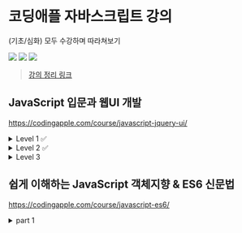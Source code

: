 # 코딩애플 자바스크립트 강의
(기초/심화) 모두 수강하며 따라쳐보기

<p>
  <img src="https://img.shields.io/badge/CSS3-1572B6?style=flat-square&logo=css3&logoColor=white"/>
  <img src="https://img.shields.io/badge/HTML5-E34F26?style=flat-square&logo=html5&logoColor=white"/>
  <img src="https://img.shields.io/badge/JavaScript-F7DF1E?style=flat-square&logo=javascript&logoColor=black"/>
</p>

> [강의 정리 링크](https://miniature-booklet-a14.notion.site/69c7719584cf412c9d35ed5eeacf6918?v=407a7849f3dd43e1a235370b1343fe83)

## JavaScript 입문과 웹UI 개발
https://codingapple.com/course/javascript-jquery-ui/
<details>
<summary>Level 1 ✅</summary>
<div markdown="1"> 

- [X] 강의 소개와 자바스크립트의 근본
- [X] 동적 UI 만드는 스텝 (Alert 박스 만들기)
- [X] 자바스크립트 function 문법 사용법
- [X] function의 파라미터 문법
- [X] 자바스크립트 이벤트리스너
- [X] 서브메뉴 만들어보기와 classList 다루기
- [X] jQuery 사용법 간단정리
- [X] 모달창만들기와 간단한 애니메이션
- [X] 폼만들며 배워보는 if else
- [X] 공백검사 숙제와 else if 문법
- [X] input, change 이벤트와 and, or 연산자
- [X] if/else, function 실력향상 과제
- [X] 변수문법과 Dark mode 버튼만들기
- [X] 변수 심화학습시간 & 저번시간 숙제
</div>
</details>
<details>
<summary>Level 2 ✅</summary>
<div markdown="1"> 

- [X] 변수, 사칙연산 실력향상 과제
- [X] setTimeout 타이머주는 법
- [X] 정규식으로 이메일형식 검증해보기
- [X] 코드 3줄로 캐러셀 (이미지 슬라이드) 만들기
- [X] 코드 3줄로 캐러셀 (이미지 슬라이드) 만들기 2
- [X] 함수의 return 문법 & 소수 다루기
- [X] 스크롤 이벤트로 만드는 재밌는 기능들
- [X] 스크롤 이벤트 숙제 해설 & 페이지 스크롤 응용
- [X] 탭기능 만들며 배우는 for 반복문
- [X] 탭기능 만들며 배우는 for 반복문 2
- [X] 이벤트 버블링과 이벤트관련 함수들
- [X] 이벤트 버블링 응용과 dataset
- [X] 쓸만한 자바스크립트 라이브러리들
</div>
</details>
<details>
<summary>Level 3</summary>
<div markdown="1"> 

- [ ] Array 와 Object 자료형
- [ ] 약간 복잡한 Array & Object 데이터바인딩
- [ ] 데이터바인딩 숙제 & 문자중간에 변수넣는 법
- [ ] Select 인풋 다루기
- [ ] Select 2 : 자바스크립트로 html 생성하는 법
- [ ] Select 3 : forEach, for in 반복문
- [ ] array, for 반복문 실력향상 과제
- [ ] Ajax 1 : 개념정리
- [ ] Ajax 2 : 상품 더보기 버튼 만들기
- [ ] array에 자주 쓰는 sort, map, filter 함수
- [ ] sort, map, filter 상품정렬기능 숙제
- [ ] DOM이라는 용어 개념정리 & load 이벤트
- [ ] 장바구니 기능과 localStorage
- [ ] 장바구니 기능과 localStorage 숙제
- [ ] position : sticky 활용하기
- [ ] 스크롤 위치에 따라 변하는 애니메이션 : Apple Music UI 만들기
- [ ] 캐러셀에 스와이프 기능 만들기
- [ ] 캐러셀에 스와이프 기능 만들기 숙제 & 터치이벤트
- [ ] 간혹 쓰는 Switch 문법
- [ ] (실전) 웹개발 기능대회 예제
- [ ] 웹개발 기능대회 예제 답안
- [ ] 모던 웹개발시 알아야할 것들
</div>
</details>

## 쉽게 이해하는 JavaScript 객체지향 & ES6 신문법
https://codingapple.com/course/javascript-es6/
<details>
<summary>part 1</summary>
<div markdown="1"> 

- [ ] 강의 OT (수강대상, 강의 특징정리)
- [ ] 강의 듣기 전 자바스크립트 기본 문법 총정리
- [ ] this 키워드를 알아보자 1. 함수와 Object에서 사용하면?
- [ ] this 키워드를 알아보자 2. event listener와 constructor
- [ ] Arrow function은 function을 대체하는 신문법이 아님
- [ ] this & arrow function 연습문제 3개
- [ ] this & arrow function 연습문제 해설
- [ ] 변수 신문법 총정리 1. var let const와 선언,할당,범위
- [ ] 변수 신문법 총정리 2. Hoisting, 전역변수, 참조
- [ ] 변수 연습문제 6개
- [ ] 변수 연습문제 해설
- [ ] 자바스크립트가 문자 다루는 신기한 방법 (Template literals)
- [ ] Template literals / tagged literals 연습문제 2개와 풀이
- [ ] 모든 괄호를 없애주는 Spread Operator 활용방법 1
- [ ] Spread Operator 활용방법 2 & apply, call 함수 알아보기
</div>
</details>
